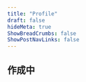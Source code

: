 ```yaml
---
title: "Profile"
draft: false
hideMeta: true
ShowBreadCrumbs: false
ShowPostNavLinks: false
---
```


## 作成中
